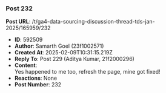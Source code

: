 ### Post 232
**Post URL**: /t/ga4-data-sourcing-discussion-thread-tds-jan-2025/165959/232
- **ID**: 592509
- **Author**: Samarth Goel (23f1002571)
- **Created At**: 2025-02-09T10:31:15.219Z
- **Reply To**: Post 229 (Aditya Kumar, 21f2000296)
- **Content**:  
  Yes happened to me too, refresh the page, mine got fixed!
- **Reactions**: None
- **Post Number**: 232

